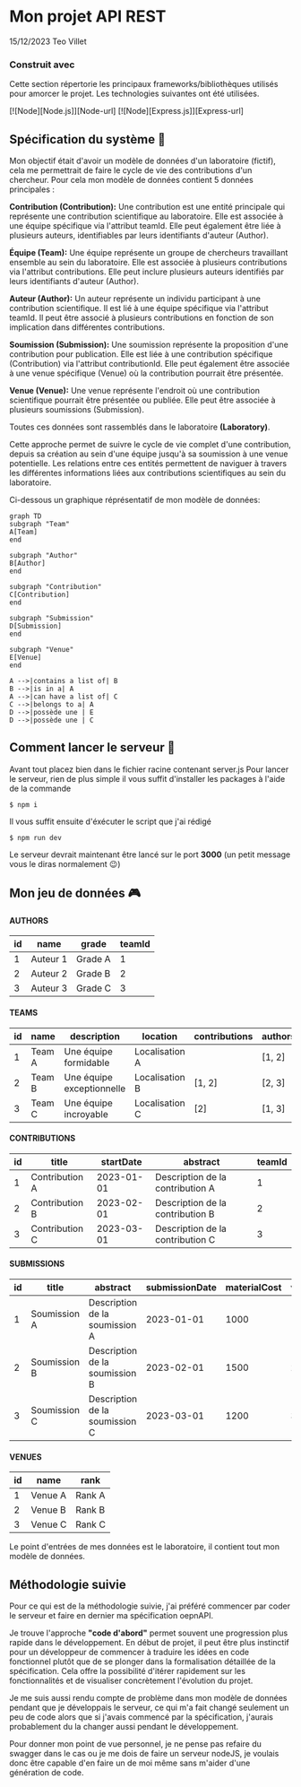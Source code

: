 # Mon projet API REST

15/12/2023
Teo Villet

### Construit avec

Cette section répertorie les principaux frameworks/bibliothèques utilisés pour amorcer le projet. Les technologies suivantes ont été utilisées.

[![Node][Node.js]][Node-url]
[![Node][Express.js]][Express-url]

## Spécification du système 📄

Mon objectif était d'avoir un modèle de données d'un laboratoire (fictif), cela me permettrait de faire le cycle de vie des contributions d'un chercheur. Pour cela mon modèle de données contient 5 données principales :

**Contribution (Contribution):**
Une contribution est une entité principale qui représente une contribution scientifique au laboratoire.
Elle est associée à une équipe spécifique via l'attribut teamId.
Elle peut également être liée à plusieurs auteurs, identifiables par leurs identifiants d'auteur (Author).

**Équipe (Team):**
Une équipe représente un groupe de chercheurs travaillant ensemble au sein du laboratoire.
Elle est associée à plusieurs contributions via l'attribut contributions.
Elle peut inclure plusieurs auteurs identifiés par leurs identifiants d'auteur (Author).

**Auteur (Author):**
Un auteur représente un individu participant à une contribution scientifique.
Il est lié à une équipe spécifique via l'attribut teamId.
Il peut être associé à plusieurs contributions en fonction de son implication dans différentes contributions.

**Soumission (Submission):**
Une soumission représente la proposition d'une contribution pour publication.
Elle est liée à une contribution spécifique (Contribution) via l'attribut contributionId.
Elle peut également être associée à une venue spécifique (Venue) où la contribution pourrait être présentée.

**Venue (Venue):**
Une venue représente l'endroit où une contribution scientifique pourrait être présentée ou publiée.
Elle peut être associée à plusieurs soumissions (Submission).

Toutes ces données sont rassemblés dans le laboratoire **(Laboratory)**.

Cette approche permet de suivre le cycle de vie complet d'une contribution, depuis sa création au sein d'une équipe jusqu'à sa soumission à une venue potentielle. Les relations entre ces entités permettent de naviguer à travers les différentes informations liées aux contributions scientifiques au sein du laboratoire.

Ci-dessous un graphique réprésentatif de mon modèle de données:

```mermaid
graph TD
subgraph "Team"
A[Team]
end

subgraph "Author"
B[Author]
end

subgraph "Contribution"
C[Contribution]
end

subgraph "Submission"
D[Submission]
end

subgraph "Venue"
E[Venue]
end

A -->|contains a list of| B
B -->|is in a| A
A -->|can have a list of| C
C -->|belongs to a| A
D -->|possède une | E
D -->|possède une | C

```

## Comment lancer le serveur 🚀

Avant tout placez bien dans le fichier racine contenant server.js
Pour lancer le serveur, rien de plus simple il vous suffit d'installer les packages à l'aide de la commande

```shell
$ npm i
```

Il vous suffit ensuite d'éxécuter le script que j'ai rédigé

```shell
$ npm run dev
```

Le serveur devrait maintenant être lancé sur le port **3000** (un petit message vous le diras normalement 😉)

## Mon jeu de données 🎮

#### AUTHORS

| id  | name     | grade   | teamId |
| --- | -------- | ------- | ------ |
| 1   | Auteur 1 | Grade A | 1      |
| 2   | Auteur 2 | Grade B | 2      |
| 3   | Auteur 3 | Grade C | 3      |

#### TEAMS

| id  | name   | description               | location       | contributions | authors |
| --- | ------ | ------------------------- | -------------- | ------------- | ------- |
| 1   | Team A | Une équipe formidable     | Localisation A |               | [1, 2]  |
| 2   | Team B | Une équipe exceptionnelle | Localisation B | [1, 2]        | [2, 3]  |
| 3   | Team C | Une équipe incroyable     | Localisation C | [2]           | [1, 3]  |

#### CONTRIBUTIONS

| id  | title          | startDate  | abstract                         | teamId |
| --- | -------------- | ---------- | -------------------------------- | ------ |
| 1   | Contribution A | 2023-01-01 | Description de la contribution A | 1      |
| 2   | Contribution B | 2023-02-01 | Description de la contribution B | 2      |
| 3   | Contribution C | 2023-03-01 | Description de la contribution C | 3      |

#### SUBMISSIONS

| id  | title        | abstract                       | submissionDate | materialCost | venueId | contributionId |
| --- | ------------ | ------------------------------ | -------------- | ------------ | ------- | -------------- |
| 1   | Soumission A | Description de la soumission A | 2023-01-01     | 1000         | 1       | 1              |
| 2   | Soumission B | Description de la soumission B | 2023-02-01     | 1500         | 2       | 2              |
| 3   | Soumission C | Description de la soumission C | 2023-03-01     | 1200         | 3       | 3              |

#### VENUES

| id  | name    | rank   |
| --- | ------- | ------ |
| 1   | Venue A | Rank A |
| 2   | Venue B | Rank B |
| 3   | Venue C | Rank C |

Le point d'entrées de mes données est le laboratoire, il contient tout mon modèle de données.

## Méthodologie suivie

Pour ce qui est de la méthodologie suivie, j'ai préféré commencer par coder le serveur et faire en dernier ma spécification oepnAPI.

Je trouve l'approche **"code d'abord"** permet souvent une progression plus rapide dans le développement. En début de projet, il peut être plus instinctif pour un développeur de commencer à traduire les idées en code fonctionnel plutôt que de se plonger dans la formalisation détaillée de la spécification. Cela offre la possibilité d'itérer rapidement sur les fonctionnalités et de visualiser concrètement l'évolution du projet.

Je me suis aussi rendu compte de problème dans mon modèle de données pendant que je développais le serveur, ce qui m'a fait changé seulement un peu de code alors que si j'avais commencé par la spécification, j'aurais probablement du la changer aussi pendant le développement.

Pour donner mon point de vue personnel, je ne pense pas refaire du swagger dans le cas ou je me dois de faire un serveur nodeJS, je voulais donc être capable d'en faire un de moi même sans m'aider d'une génération de code.
